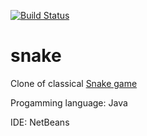 [![Build Status](https://travis-ci.org/samilkorkmaz/snake.svg?branch=master)](https://travis-ci.org/samilkorkmaz/snake)
# snake
Clone of classical <a href="https://en.wikipedia.org/wiki/Snake_(video_game)">Snake game</a>

Progamming language: Java

IDE: NetBeans

